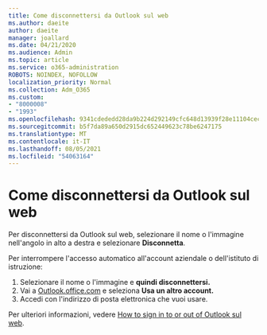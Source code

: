 ```yaml
---
title: Come disconnettersi da Outlook sul web
ms.author: daeite
author: daeite
manager: joallard
ms.date: 04/21/2020
ms.audience: Admin
ms.topic: article
ms.service: o365-administration
ROBOTS: NOINDEX, NOFOLLOW
localization_priority: Normal
ms.collection: Adm_O365
ms.custom:
- "8000008"
- "1993"
ms.openlocfilehash: 9341cdededd28da9b224d292149cfc648d13939f28e11104cecdec14eef7c5da
ms.sourcegitcommit: b5f7da89a650d2915dc652449623c78be6247175
ms.translationtype: MT
ms.contentlocale: it-IT
ms.lasthandoff: 08/05/2021
ms.locfileid: "54063164"
---
```

# <a name="how-to-sign-out-of-outlook-on-the-web"></a>Come disconnettersi da Outlook sul web

Per disconnettersi da Outlook sul web, selezionare il nome o l'immagine nell'angolo in alto a destra e selezionare **Disconnetta**.

Per interrompere l'accesso automatico all'account aziendale o dell'istituto di istruzione:

1. Selezionare il nome o l'immagine e **quindi disconnettersi.**
1. Vai a [Outlook.office.com](https://outlook.office.com/) e seleziona **Usa un altro account.**
1. Accedi con l'indirizzo di posta elettronica che vuoi usare.

Per ulteriori informazioni, vedere [How to sign in to or out of Outlook sul web](https://support.office.com/article/763fab4d-0138-4814-b450-37fc286bcb79).